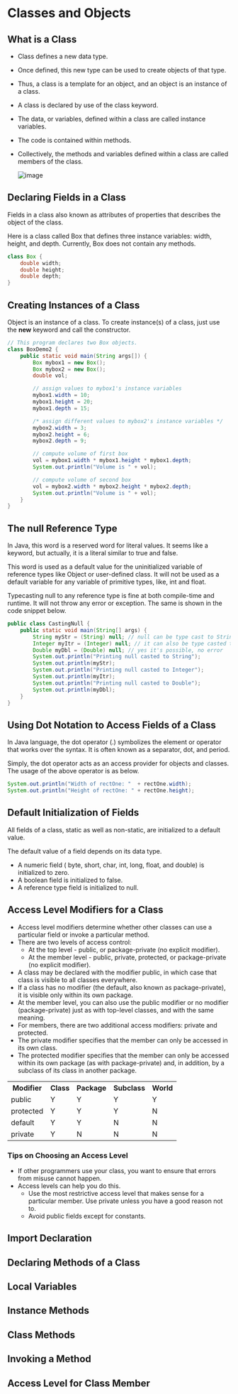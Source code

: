 # Classes and Objects

## What is a Class

- Class defines a new data type.
- Once defined, this new type can be used to create objects of that type.
- Thus, a class is a template for an object, and an object is an instance of a class.
- A class is declared by use of the class keyword.
- The data, or variables, defined within a class are called instance variables.
- The code is contained within methods.
- Collectively, the methods and variables defined within a class are called members of the class.

  ![image](https://github.com/asmalizaa/javaspring/assets/23090837/6fb0f89c-867a-473f-97d5-39e452aaf630)

## Declaring Fields in a Class

Fields in a class also known as attributes of properties that describes the object of the class.

Here is a class called Box that defines three instance variables: width, height, and depth. Currently, Box does not contain any methods.

```java
class Box {
    double width;
    double height;
    double depth;
}
```

## Creating Instances of a Class

Object is an instance of a class. To create instance(s) of a class, just use the **new** keyword and call the constructor.

```java
// This program declares two Box objects.
class BoxDemo2 {
    public static void main(String args[]) {
        Box mybox1 = new Box();
        Box mybox2 = new Box();
        double vol;

        // assign values to mybox1's instance variables
        mybox1.width = 10;
        mybox1.height = 20;
        mybox1.depth = 15;

        /* assign different values to mybox2's instance variables */
        mybox2.width = 3;
        mybox2.height = 6;
        mybox2.depth = 9;

        // compute volume of first box
        vol = mybox1.width * mybox1.height * mybox1.depth;
        System.out.println("Volume is " + vol);

        // compute volume of second box
        vol = mybox2.width * mybox2.height * mybox2.depth;
        System.out.println("Volume is " + vol);
    }
}
```

## The null Reference Type

In Java, this word is a reserved word for literal values. It seems like a keyword, but actually, it is a literal similar to true and false.

This word is used as a default value for the uninitialized variable of reference types like Object or user-defined class. It will not be used as a default variable for any variable of primitive types, like, int and float.

Typecasting null to any reference type is fine at both compile-time and runtime. It will not throw any error or exception. The same is shown in the code snippet below.

```java
public class CastingNull {
    public static void main(String[] args) {
        String myStr = (String) null; // null can be type cast to String
        Integer myItr = (Integer) null; // it can also be type casted to Integer
        Double myDbl = (Double) null; // yes it's possible, no error
        System.out.println("Printing null casted to String");
        System.out.println(myStr);
        System.out.println("Printing null casted to Integer");
        System.out.println(myItr);
        System.out.println("Printing null casted to Double");
        System.out.println(myDbl);
    }
}
```

## Using Dot Notation to Access Fields of a Class

In Java language, the dot operator (.) symbolizes the element or operator that works over the syntax. It is often known as a separator, dot, and period.

Simply, the dot operator acts as an access provider for objects and classes. The usage of the above operator is as below.

```java
System.out.println("Width of rectOne: "  + rectOne.width);
System.out.println("Height of rectOne: " + rectOne.height);
```

##  Default Initialization of Fields

All fields of a class, static as well as non-static, are initialized to a default value.

The default value of a field depends on its data type.

  - A numeric field ( byte, short, char, int, long, float, and double) is initialized to zero.
  - A boolean field is initialized to false.
  - A reference type field is initialized to null.

## Access Level Modifiers for a Class

- Access level modifiers determine whether other classes can use a particular field or invoke a particular method.
- There are two levels of access control:
  - At the top level - public, or package-private (no explicit modifier).
  - At the member level - public, private, protected, or package-private (no explicit modifier).
- A class may be declared with the modifier public, in which case that class is visible to all classes everywhere.
- If a class has no modifier (the default, also known as package-private), it is visible only within its own package.
- At the member level, you can also use the public modifier or no modifier (package-private) just as with top-level classes, and with the same meaning.
- For members, there are two additional access modifiers: private and protected.
- The private modifier specifies that the member can only be accessed in its own class.
- The protected modifier specifies that the member can only be accessed within its own package (as with package-private) and, in addition, by a subclass of its class in another package.

<table>
  <tr><th>Modifier</th><th>Class</th><th>Package</th><th>Subclass</th><th>World</th></tr>
  <tr><td>public</td><td>Y</td><td>Y</td><td>Y</td><td>Y</td></tr>
  <tr><td>protected</td><td>Y</td><td>Y</td><td>Y</td><td>N</td></tr>
  <tr><td>default</td><td>Y</td><td>Y</td><td>N</td><td>N</td></tr>
  <tr><td>private</td><td>Y</td><td>N</td><td>N</td><td>N</td></tr>
</table>

### Tips on Choosing an Access Level

- If other programmers use your class, you want to ensure that errors from misuse cannot happen.
- Access levels can help you do this.
  - Use the most restrictive access level that makes sense for a particular member. Use private unless you have a good reason not to.
  - Avoid public fields except for constants.

## Import Declaration

## Declaring Methods of a Class

## Local Variables

## Instance Methods

## Class Methods

## Invoking a Method

## Access Level for Class Member
